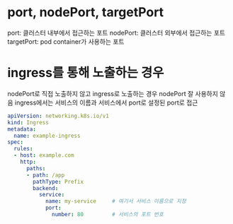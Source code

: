 # port, nodePort, targetPort
port: 클러스터 내부에서 접근하는 포트
nodePort: 클러스터 외부에서 접근하는 포트
targetPort: pod container가 사용하는 포트

# ingress를 통해 노출하는 경우
nodePort로 직접 노출하지 않고 ingress로 노출하는 경우 nodePort 잘 사용하지 않음
ingress에서는 서비스의 이름과 서비스에서 port로 설정된 port로 접근
```yml
apiVersion: networking.k8s.io/v1
kind: Ingress
metadata:
  name: example-ingress
spec:
  rules:
  - host: example.com
    http:
      paths:
      - path: /app
        pathType: Prefix
        backend:
          service:
            name: my-service     # 여기서 서비스 이름으로 지정
            port:
              number: 80         # 서비스의 포트 번호

```